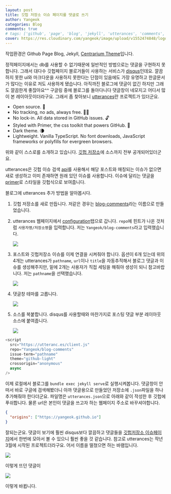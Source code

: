 ```yaml
---
layout: post
title: 깃헙 저장소 이슈 페이지를 댓글로 쓰기
author: Yangeok
categories: Blog
comments: true
# tags: ['github', 'page', 'blog', 'jekyll', 'utterances', 'comments', 'comment']
cover: https://res.cloudinary.com/yangeok/image/upload/v1552474848/logo/posts/gitkyll.jpg
---
```


작업환경은 Github Page Blog, Jekyll, [Centrarium Theme](http://bencentra.com/centrarium)입니다.

정적페이지에서는 db를 사용할 수 없기때문에 일반적인 방법으로는 댓글을 구현하지 못합니다. 그래서 대다수 깃헙페이지 블로거들이 사용하는 서비스가 [disqus](https://disqus.com/)인데요. 깔끔하지 못한 ui와 마크다운을 사용하지 못한다는 단점이 있음에도 가장 유명하고 한글문서가 많다는 이유로 저도 사용하게 됐습니다. 아직까진 블로그에 댓글이 없긴 하지만 그래도 깔끔한게 좋잖아요^^ 구글링 중에 블로그를 돌아다니다 댓글창이 네모지고 어디서 많이 본 레이아웃이더라구요. 그래서 좀 찾아보니 [utterances](https://utteranc.es/)란 프로젝트가 있더군요.

- Open source. 🙌
- No tracking, no ads, always free. 📡🚫
- No lock-in. All data stored in GitHub issues. 🔓
- Styled with Primer, the css toolkit that powers GitHub. 💅
- Dark theme. 🌘
- Lightweight. Vanilla TypeScript. No font downloads, JavaScript frameworks or polyfills for evergreen browsers.

위와 같이 스스로를 소개하고 있습니다. [깃헙 저장소](https://github.com/utterance/utterances)에 소스까지 전부 공개되어있더군요.

utterances은 깃헙 이슈 검색 [api](https://developer.github.com/v3/search/#search-issues)를 사용해서 해당 포스트와 매칭되는 이슈가 없으면 새로 생성하고 이미 존재하면 원래 있던 이슈를 사용합니다. 이슈에 달리는 댓글을 [primer](https://primer.style/)로 스타일을 깃헙식으로 보여줍니다.

블로그에 utterances 추가 방법을 알아봅시다.

1. 깃헙 저장소를 새로 만듭니다. 저같은 경우는 [blog-comments](https://github.com/Yangeok/blog-comments)라는 이름으로 만들었습니다.

2. utterances 웹페이지에서 [configuration](https://utteranc.es/#configuration)탭으로 갑니다. `repo`에 힌트가 나온 것처럼 `사용자명/저장소명`을 입력합니다. 저는 `Yangeok/blog-comments`라고 입력했습니다.

   ![](http://drive.google.com/uc?export=view&id=18tI9-8gDs5ClI60Dd4hiR13m0r_BRi9U)

3. 포스트와 깃헙저장소 이슈를 이제 연결을 시켜줘야 합니다. 옵션이 6개 있는데 위의 4개는 utterances가 `pathname`, `url`이나 `title`을 자동추적해서 블로그 댓글과 이슈를 생성해주지만, 밑에 2개는 사용자가 직접 세팅을 해줘야 생성이 되니 참고바랍니다. 저는 `pathname`을 선택했습니다.

   ![](http://drive.google.com/uc?export=view&id=1aX09EIbh9tYz1rQVv8cF8a4iDMqGHR3l)

4. 댓글창 테마를 고릅니다.

   ![](http://drive.google.com/uc?export=view&id=1G_tYsWFsYSBXI02bx386ZARDDc3MJv_J)

5. 소스를 복붙합니다. disqus를 사용할때와 마찬가지로 포스팅 댓글 부분 레이아웃 소스에 붙여줍니다.

   ![](http://drive.google.com/uc?export=view&id=12oQ7uNh9xG4e0Q-DsoDtnJf-_xbHnb1u)

```js
<script
  src="https://utteranc.es/client.js"
  repo="Yangeok/blog-comments"
  issue-term="pathname"
  theme="github-light"
  crossorigin="anonymous"
  async
/>
```

이제 로컬에서 블로그를 `bundle exec jekyll serve`로 실행시켜봅니다. 댓글창이 안떠서 바로 구글에 검색해봤더니 아까 댓글용으로 만들었던 저장소에 `.json`파일을 하나 추가해줘야 한다더군요. 파일명은 `utterances.json`으로 아래와 같이 작성한 후 깃헙에 푸쉬합니다. 물론 url은 본인이 댓글을 쓰고자 하는 웹페이지 주소로 바꾸셔야합니다.

```json
{
  "origins": ["https://yangeok.github.io"]
}
```

잘되는군요. 댓글이 보기에 훨씬 disqus보다 깔끔하고 댓글들을 [깃헙저장소 이슈페이지](https://github.com/Yangeok/blog-comments/issues)에서 한번에 모아서 볼 수 있으니 훨씬 좋을 것 같습니다. 참고로 utterances는 작년 3월에 시작된 프로젝트더라구요. 어서 이름을 떨쳤으면 하는 바램입니다.

![](http://drive.google.com/uc?export=view&id=1YTN6ntnFWmJjNtKrGyS-UPfGN2RClae0)

이렇게 뜨던 댓글이

![](http://drive.google.com/uc?export=view&id=1YDQqo3NPbyCroz738h_axNL8sDg2ImeN)

이렇게 바뀝니다.
